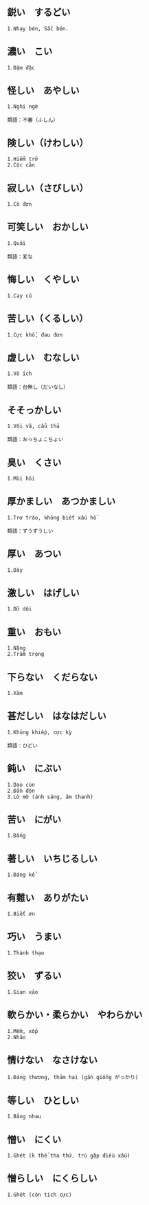 ## 鋭い&emsp;するどい
```
1.Nhạy bén, Sắc bén.
```

## 濃い&emsp;こい
```
1.Đậm đặc
```

## 怪しい&emsp;あやしい
```
1.Nghi ngờ

類語：不審（ふしん）
```

## 険しい（けわしい）
```
1.Hiểm trở
2.Cộc cằn
```

## 寂しい（さびしい）
```
1.Cô đơn
```

## 可笑しい&emsp;おかしい
```
1.Quái

類語：変な
```

## 悔しい&emsp;くやしい
```
1.Cay cú
```

## 苦しい（くるしい）
```
1.Cực khổ, đau đơn
```

## 虚しい&emsp;むなしい
```
1.Vô ích

類語：台無し（だいなし）
```

## そそっかしい&emsp;
```
1.Vội vã, cẩu thả

類語：おっちょこちょい
```

## 臭い&emsp;くさい
```
1.Mùi hôi
```

## 厚かましい&emsp;あつかましい
```
1.Trơ tráo, không biết xấu hổ

類語：ずうずうしい
```

## 厚い&emsp;あつい
```
1.Dày
```

## 激しい&emsp;はげしい
```
1.Dữ dội
```

## 重い&emsp;おもい
```
1.Nặng
2.Trầm trọng
```

## 下らない&emsp;くだらない
```
1.Xàm
```

## 甚だしい&emsp;はなはだしい
```
1.Khủng khiếp, cực kỳ

類語：ひどい
```

## 鈍い&emsp;にぶい
```
1.Dao cùn
2.Đần độn
3.Lờ mờ (ánh sáng, âm thanh)
```

## 苦い&emsp;にがい
```
1.Đắng
```

## 著しい&emsp;いちじるしい
```
1.Đáng kể
```

## 有難い&emsp;ありがたい
```
1.Biết ơn
```

## 巧い&emsp;うまい
```
1.Thành thạo
```

## 狡い&emsp;ずるい
```
1.Gian xảo
```

## 軟らかい・柔らかい&emsp;やわらかい
```
1.Mềm, xốp
2.Nhão
```

## 情けない&emsp;なさけない
```
1.Đáng thương, thảm hại (gần giống がっかり)
```

## 等しい&emsp;ひとしい
```
1.Bằng nhau
```

## 憎い&emsp;にくい
```
1.Ghét (k thể tha thứ, trù gặp điều xấu)
```

## 憎らしい&emsp;にくらしい
```
1.Ghét (còn tích cực)
```

